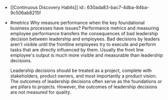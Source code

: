- [[Continuous Discovery Habits]]
  id:: 630ada83-bac7-4dba-84ba-9c506ab8215f
- #metrics  Why measure performance when the key foundational business processes have issues? Performance metrics and measuring employee performance transfers the consequences of bad leadership decision between leadership and employees. Bad decisions by leaders aren't visible until the frontline employees try to execute and perform tasks that are directly influenced by them. Usually the front line employee's output is much more visible and measurable than leadership decisions.
  
  Leadership decisions should be treated as a project, complete with stakeholders, product owners, and most importantly a product vision. The outcomes of leadership decisions often serve as the foundations or are pillars to projects. However, the outcomes of leadership decisions are not measured for quality.